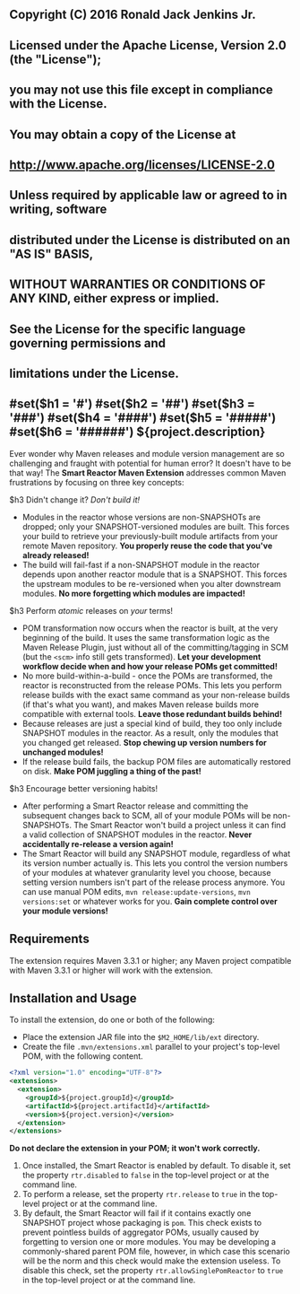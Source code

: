## Copyright (C) 2016 Ronald Jack Jenkins Jr.
## 
## Licensed under the Apache License, Version 2.0 (the "License");
## you may not use this file except in compliance with the License.
## You may obtain a copy of the License at
## 
## http://www.apache.org/licenses/LICENSE-2.0
## 
## Unless required by applicable law or agreed to in writing, software
## distributed under the License is distributed on an "AS IS" BASIS,
## WITHOUT WARRANTIES OR CONDITIONS OF ANY KIND, either express or implied.
## See the License for the specific language governing permissions and
## limitations under the License.
#set($h1 = '#')
#set($h2 = '##')
#set($h3 = '###')
#set($h4 = '####')
#set($h5 = '#####')
#set($h6 = '######')
${project.description}
---

Ever wonder why Maven releases and module version management are so challenging and fraught with potential for human error? It doesn't have to be that way! The **Smart Reactor Maven Extension** addresses common Maven frustrations by focusing on three key concepts:

$h3 Didn't change it? *Don't build it!*

+ Modules in the reactor whose versions are non-SNAPSHOTs are dropped; only your SNAPSHOT-versioned modules are built. This forces your build to retrieve your previously-built module artifacts from your remote Maven repository. **You properly reuse the code that you've already released!**
+ The build will fail-fast if a non-SNAPSHOT module in the reactor depends upon another reactor module that is a SNAPSHOT. This forces the upstream modules to be re-versioned when you alter downstream modules. **No more forgetting which modules are impacted!**

$h3 Perform *atomic* releases on *your* terms!

+ POM transformation now occurs when the reactor is built, at the very beginning of the build. It uses the same transformation logic as the Maven Release Plugin, just without all of the committing/tagging in SCM (but the `<scm>` info still gets transformed). **Let your development workflow decide when and how your release POMs get committed!**
+ No more build-within-a-build - once the POMs are transformed, the reactor is reconstructed from the release POMs. This lets you perform release builds with the exact same command as your non-release builds (if that's what you want), and makes Maven release builds more compatible with external tools. **Leave those redundant builds behind!**
+ Because releases are just a special kind of build, they too only include SNAPSHOT modules in the reactor. As a result, only the modules that you changed get released. **Stop chewing up version numbers for unchanged modules!**
+ If the release build fails, the backup POM files are automatically restored on disk. **Make POM juggling a thing of the past!**

$h3 Encourage better versioning habits!

+ After performing a Smart Reactor release and committing the subsequent changes back to SCM, all of your module POMs will be non-SNAPSHOTs. The Smart Reactor won't build a project unless it can find a valid collection of SNAPSHOT modules in the reactor. **Never accidentally re-release a version again!**
+ The Smart Reactor will build any SNAPSHOT module, regardless of what its version number actually is. This lets you control the version numbers of your modules at whatever granularity level you choose, because setting version numbers isn't part of the release process anymore. You can use manual POM edits, `mvn release:update-versions`, `mvn versions:set` or whatever works for you. **Gain complete control over your module versions!**

Requirements
---

The extension requires Maven 3.3.1 or higher; any Maven project compatible with Maven 3.3.1 or higher will work with the extension.

Installation and Usage
---

To install the extension, do one or both of the following:

+ Place the extension JAR file into the `$M2_HOME/lib/ext` directory.
+ Create the file `.mvn/extensions.xml` parallel to your project's top-level POM, with the following content.

```xml
<?xml version="1.0" encoding="UTF-8"?>
<extensions>
  <extension>
    <groupId>${project.groupId}</groupId>
    <artifactId>${project.artifactId}</artifactId>
    <version>${project.version}</version>
  </extension>
</extensions>
```
**Do not declare the extension in your POM; it won't work correctly.**

1. Once installed, the Smart Reactor is enabled by default. To disable it, set the property `rtr.disabled` to `false` in the top-level project or at the command line.
1. To perform a release, set the property `rtr.release` to `true` in the top-level project or at the command line.
1. By default, the Smart Reactor will fail if it contains exactly one SNAPSHOT project whose packaging is `pom`. This check exists to prevent pointless builds of aggregator POMs, usually caused by forgetting to version one or more modules. You may be developing a commonly-shared parent POM file, however, in which case this scenario will be the norm and this check would make the extension useless. To disable this check, set the property `rtr.allowSinglePomReactor` to `true` in the top-level project or at the command line. 
